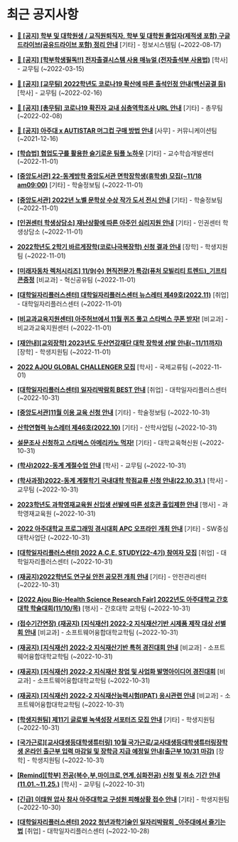 # 최근 공지사항

* **[📌 [공지] 학부 및 대학원생 / 교직원퇴직자, 학부 및 대학원 졸업자(제적생 포함) 구글드라이브(공유드라이브 포함) 정리 안내](http://ajou.ac.kr/kr/ajou/notice.do?mode=view&amp;articleNo=202858&amp;article.offset=0&amp;articleLimit=30)**
 [기타] - 정보시스템팀 (~2022-08-17)

* **[📌 [공지] [학부학생필독!!] 전자출결시스템 사용 매뉴얼 (전자출석부 사용법)](http://ajou.ac.kr/kr/ajou/notice.do?mode=view&amp;articleNo=192571&amp;article.offset=0&amp;articleLimit=30)**
 [학사] - 교무팀 (~2022-03-15)

* **[📌 [공지] [교무팀] 2022학년도 코로나19 확산에 따른 출석인정 안내(백신공결 등)](http://ajou.ac.kr/kr/ajou/notice.do?mode=view&amp;articleNo=180913&amp;article.offset=0&amp;articleLimit=30)**
 [학사] - 교무팀 (~2022-02-16)

* **[📌 [공지] [총무팀] 코로나19 확진자 교내 심층역학조사 URL 안내](http://ajou.ac.kr/kr/ajou/notice.do?mode=view&amp;articleNo=180493&amp;article.offset=0&amp;articleLimit=30)**
 [기타] - 총무팀 (~2022-02-08)

* **[📌 [공지] 아주대 x AUTISTAR 머그컵 구매 방법 안내](http://ajou.ac.kr/kr/ajou/notice.do?mode=view&amp;articleNo=147976&amp;article.offset=0&amp;articleLimit=30)**
 [사무] - 커뮤니케이션팀 (~2021-12-16)

* **[[학습법] 협업도구를 활용한 슬기로운 팀플 노하우](http://ajou.ac.kr/kr/ajou/notice.do?mode=view&amp;articleNo=205749&amp;article.offset=0&amp;articleLimit=30)**
 [기타] - 교수학습개발센터 (~2022-11-01)

* **[[중앙도서관] 22-동계방학 중앙도서관 면학장학생(휴학생) 모집(~11/18 am09:00)](http://ajou.ac.kr/kr/ajou/notice.do?mode=view&amp;articleNo=205748&amp;article.offset=0&amp;articleLimit=30)**
 [기타] - 학술정보팀 (~2022-11-01)

* **[[중앙도서관] 2022년 노벨 문학상 수상 작가 도서 전시 안내](http://ajou.ac.kr/kr/ajou/notice.do?mode=view&amp;articleNo=205747&amp;article.offset=0&amp;articleLimit=30)**
 [기타] - 학술정보팀 (~2022-11-01)

* **[[인권센터 학생상담소] 재난상황에 따른 아주인 심리지원 안내](http://ajou.ac.kr/kr/ajou/notice.do?mode=view&amp;articleNo=205746&amp;article.offset=0&amp;articleLimit=30)**
 [기타] - 인권센터 학생상담소 (~2022-11-01)

* **[2022학년도 2학기 바르게장학(코로나극복장학) 신청 결과 안내](http://ajou.ac.kr/kr/ajou/notice.do?mode=view&amp;articleNo=205742&amp;article.offset=0&amp;articleLimit=30)**
 [장학] - 학생지원팀 (~2022-11-01)

* **[[미래자동차 렉처시리즈] 11/9(수) 현직전문가 특강(퓨처 모빌리티 트렌드)_기프티콘증정](http://ajou.ac.kr/kr/ajou/notice.do?mode=view&amp;articleNo=205738&amp;article.offset=0&amp;articleLimit=30)**
 [비교과] - 혁신공유팀 (~2022-11-01)

* **[[대학일자리플러스센터] 대학일자리플러스센터 뉴스레터 제49호(2022.11)](http://ajou.ac.kr/kr/ajou/notice.do?mode=view&amp;articleNo=205733&amp;article.offset=0&amp;articleLimit=30)**
 [취업] - 대학일자리플러스센터 (~2022-11-01)

* **[[비교과교육지원센터] 아주허브에서 11월 퀴즈 풀고 스타벅스 쿠폰 받자!](http://ajou.ac.kr/kr/ajou/notice.do?mode=view&amp;articleNo=205732&amp;article.offset=0&amp;articleLimit=30)**
 [비교과] - 비교과교육지원센터 (~2022-11-01)

* **[[재안내][교외장학] 2023년도 두산연강재단 대학 장학생 선발 안내(~11/11까지)](http://ajou.ac.kr/kr/ajou/notice.do?mode=view&amp;articleNo=205731&amp;article.offset=0&amp;articleLimit=30)**
 [장학] - 학생지원팀 (~2022-11-01)

* **[2022 AJOU GLOBAL CHALLENGER 모집](http://ajou.ac.kr/kr/ajou/notice.do?mode=view&amp;articleNo=205730&amp;article.offset=0&amp;articleLimit=30)**
 [학사] - 국제교류팀 (~2022-11-01)

* **[[대학일자리플러스센터] 일자리박람회 BEST 안내](http://ajou.ac.kr/kr/ajou/notice.do?mode=view&amp;articleNo=205717&amp;article.offset=0&amp;articleLimit=30)**
 [취업] - 대학일자리플러스센터 (~2022-10-31)

* **[[중앙도서관]11월 이용 교육 신청 안내](http://ajou.ac.kr/kr/ajou/notice.do?mode=view&amp;articleNo=205715&amp;article.offset=0&amp;articleLimit=30)**
 [기타] - 학술정보팀 (~2022-10-31)

* **[산학연협력 뉴스레터 제46호(2022.10)](http://ajou.ac.kr/kr/ajou/notice.do?mode=view&amp;articleNo=205714&amp;article.offset=0&amp;articleLimit=30)**
 [기타] - 산학사업팀 (~2022-10-31)

* **[설문조사 신청하고 스타벅스 아메리카노 먹자!](http://ajou.ac.kr/kr/ajou/notice.do?mode=view&amp;articleNo=205710&amp;article.offset=0&amp;articleLimit=30)**
 [기타] - 대학교육혁신원 (~2022-10-31)

* **[(학사)2022-동계 계절수업 안내](http://ajou.ac.kr/kr/ajou/notice.do?mode=view&amp;articleNo=205702&amp;article.offset=0&amp;articleLimit=30)**
 [학사] - 교무팀 (~2022-10-31)

* **[(학사과정)2022-동계 계절학기 국내대학 학점교류 신청 안내(22.10.31.)](http://ajou.ac.kr/kr/ajou/notice.do?mode=view&amp;articleNo=205701&amp;article.offset=0&amp;articleLimit=30)**
 [학사] - 교무팀 (~2022-10-31)

* **[2023학년도 과학영재교육원 신입생 선발에 따른 성호관 출입제한 안내](http://ajou.ac.kr/kr/ajou/notice.do?mode=view&amp;articleNo=205698&amp;article.offset=0&amp;articleLimit=30)**
 [행사] - 과학영재교육원 (~2022-10-31)

* **[2022 아주대학교 프로그래밍 경시대회 APC 오프라인 개최 안내](http://ajou.ac.kr/kr/ajou/notice.do?mode=view&amp;articleNo=205693&amp;article.offset=0&amp;articleLimit=30)**
 [기타] - SW중심대학사업단 (~2022-10-31)

* **[[대학일자리플러스센터] 2022 A.C.E. STUDY(22-4기) 참여자 모집](http://ajou.ac.kr/kr/ajou/notice.do?mode=view&amp;articleNo=205690&amp;article.offset=0&amp;articleLimit=30)**
 [취업] - 대학일자리플러스센터 (~2022-10-31)

* **[(재공지)2022학년도 연구실 안전 공모전 개최 안내](http://ajou.ac.kr/kr/ajou/notice.do?mode=view&amp;articleNo=205689&amp;article.offset=0&amp;articleLimit=30)**
 [기타] - 안전관리센터 (~2022-10-31)

* **[[2022 Ajou Bio-Health Science Research Fair] 2022년도 아주대학교 간호대학 학술대회(11/10/목)](http://ajou.ac.kr/kr/ajou/notice.do?mode=view&amp;articleNo=205686&amp;article.offset=0&amp;articleLimit=30)**
 [행사] - 간호대학 교학팀 (~2022-10-31)

* **[(접수기간연장) (재공지) [지식재산] 2022-2 지식재산기반 시제품 제작 대상 선별회 안내](http://ajou.ac.kr/kr/ajou/notice.do?mode=view&amp;articleNo=205683&amp;article.offset=0&amp;articleLimit=30)**
 [비교과] - 소프트웨어융합대학교학팀 (~2022-10-31)

* **[(재공지) [지식재산] 2022-2 지식재산기반 특허 경진대회 안내](http://ajou.ac.kr/kr/ajou/notice.do?mode=view&amp;articleNo=205681&amp;article.offset=0&amp;articleLimit=30)**
 [비교과] - 소프트웨어융합대학교학팀 (~2022-10-31)

* **[(재공지) [지식재산] 2022-2 지식재산 창업 및 사업화 발명아이디어 경진대회](http://ajou.ac.kr/kr/ajou/notice.do?mode=view&amp;articleNo=205680&amp;article.offset=0&amp;articleLimit=30)**
 [비교과] - 소프트웨어융합대학교학팀 (~2022-10-31)

* **[(재공지) [지식재산] 2022-2 지식재산능력시험(IPAT) 응시관련 안내](http://ajou.ac.kr/kr/ajou/notice.do?mode=view&amp;articleNo=205679&amp;article.offset=0&amp;articleLimit=30)**
 [비교과] - 소프트웨어융합대학교학팀 (~2022-10-31)

* **[[학생지원팀] 제11기 글로벌 녹색성장 서포터즈 모집 안내](http://ajou.ac.kr/kr/ajou/notice.do?mode=view&amp;articleNo=205676&amp;article.offset=0&amp;articleLimit=30)**
 [기타] - 학생지원팀 (~2022-10-31)

* **[[국가근로][교사대생등대학생튜터링] 10월 국가근로/교사대생등대학생튜터링장학생 온라인 출근부 입력 마감일 및 장학금 지급 예정일 안내(출근부 10/31 마감)](http://ajou.ac.kr/kr/ajou/notice.do?mode=view&amp;articleNo=205671&amp;article.offset=0&amp;articleLimit=30)**
 [장학] - 학생지원팀 (~2022-10-31)

* **[[Remind][학부] 전공(복수,부,마이크로,연계,심화전공) 신청 및 취소 기간 안내 (11.01.~11.25.)](http://ajou.ac.kr/kr/ajou/notice.do?mode=view&amp;articleNo=205670&amp;article.offset=0&amp;articleLimit=30)**
 [학사] - 교무팀 (~2022-10-31)

* **[[긴급] 이태원 압사 참사 아주대학교 구성원 피해상황 접수 안내](http://ajou.ac.kr/kr/ajou/notice.do?mode=view&amp;articleNo=205669&amp;article.offset=0&amp;articleLimit=30)**
 [기타] - 학생지원팀 (~2022-10-30)

* **[[대학일자리플러스센터] 2022 청년과학기술인 일자리박람회 _아주대에서 즐기는법](http://ajou.ac.kr/kr/ajou/notice.do?mode=view&amp;articleNo=205661&amp;article.offset=0&amp;articleLimit=30)**
 [취업] - 대학일자리플러스센터 (~2022-10-28)
